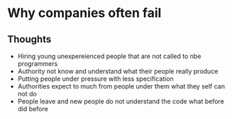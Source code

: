 # Why companies often fail

## Thoughts

* Hiring young unexpereienced people that are not called to nbe programmers
* Authority not know and understand what their people really produce
* Putting people under pressure with less specification 
* Authorities expect to much from people under them what they self can not do
* People leave and new people do not understand the code what before did before
